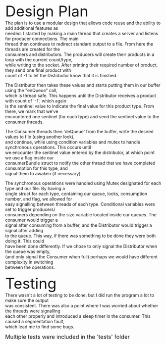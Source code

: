 <font size="10">Design Plan</font>  
The plan is to use a modular design that allows  code reuse and the ability to add additional features as  
needed. I started by making a main thread that creates a server and listens for producer connections. The main  
thread then continues to redirect standard output to a file. From here the threads are created for the  
consumers and distributors. The producers will create their products in a loop with the current count/type,  
while writing to the socket. After printing their required number of product, they send one final product with  
count of -1 to let the Distributor know that it is finished.  

The Distributor then takes these values and starts putting them in our buffer using the "enQueue" call,  
which is thread safe. This happens until the Distributor receives a product with count of '-1', which again  
is the sentinel value to indicate the final value for this product type. From there, we mark that we've  
encountered one sentinel (for each type) and send the sentinel value to the consumer threads.

The Consumer threads then 'deQueue' from the buffer, write the desired values to file (using another lock),  
and continue, while using condition variables and mutex to handle synchronous operations. This occurs until  
we encounter the sentinel value entered by the distributor, at which point we use a flag inside our  
consumerBundle struct to notify the other thread that we have completed consumption for this type, and  
signal them to awaken (if necessary).

The synchronous operations were handled using Mutex designated for each type and our file. By having a  
single struct for each type, containing our queue, locks, consumption number, and flag, we allowed for  
easy signalling between threads of each type. Conditional variables were set to trigger producers/  
consumers depending on the size variable located inside our queues. The consumer would trigger a  
signal after consuming from a buffer, and the Distributor would trigger a signal after adding  
to the queue. This way, if there was something to be done they were both doing it. This could  
have been done differently. If we chose to only signal the Distributor when the queue was empty,  
(and only signal the Consumer when full) perhaps we would have different complexity in switching  
between the operations.

<font size="10">Testing</font>  
There wasn't a lot of testing to be done, but I did run the program a lot to make sure the output  
was consistent. There was also a point where I was worried about whether the threads were signalling  
each other properly and introduced a sleep timer in the consumer. This caused a segmentation fault,  
which lead me to find some bugs.

<font size="4">Multiple tests were included in the 'tests' folder</font>